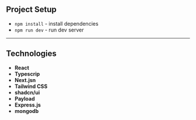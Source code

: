 ## Project Setup

- `npm install` - install dependencies
- `npm run dev` - run dev server

----

## Technologies
- **React**
- **Typescrip**
- **Next.jsn**
- **Tailwind CSS**
- **shadcn/ui**
- **Payload**
- **Express.js**
- **mongodb**
